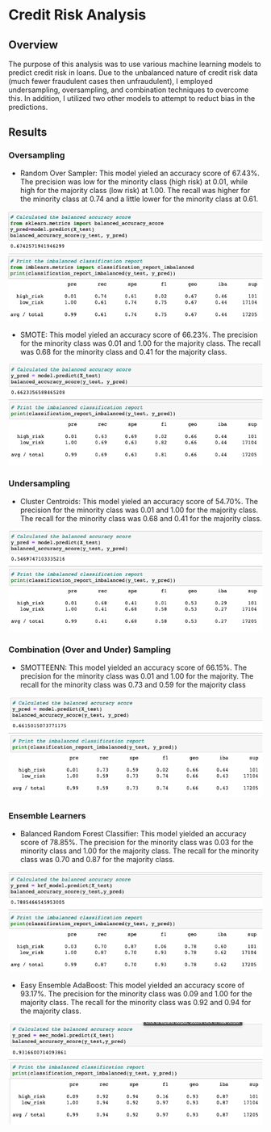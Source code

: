 # Credit Risk Analysis

## Overview

The purpose of this analysis was to use various machine learning models to predict credit risk in loans. Due to the unbalanced nature of credit risk data (much fewer fraudulent cases then unfraudulent), I employed undersampling, oversampling, and combination techniques to overcome this. In addition, I utilized two other models to attempt to reduct bias in the predictions.

## Results

### Oversampling

- Random Over Sampler: This model yieled an accuracy score of 67.43%. The precision was low for the minority class (high risk) at 0.01, while high for the majority class (low risk) at 1.00. The recall was higher for the minority class at 0.74 and a little lower for the minority class at 0.61.

<img src="https://github.com/kimcheese33/Credit_Risk_Analysis/blob/main/images/RandomOverSampler.png" />


- SMOTE: This model yieled an accuracy score of 66.23%. The precision for the minority class was 0.01 and 1.00 for the majority class. The recall was 0.68 for the minority class and 0.41 for the majority class.

<img src="https://github.com/kimcheese33/Credit_Risk_Analysis/blob/main/images/SMOTE.png" />

### Undersampling

- Cluster Centroids: This model yieled an accuracy score of 54.70%. The precision for the minority class was 0.01 and 1.00 for the majority class. The recall for the minority class was 0.68 and 0.41 for the majority class.

<img src="https://github.com/kimcheese33/Credit_Risk_Analysis/blob/main/images/ClusterCentroid.png" />

### Combination (Over and Under) Sampling

- SMOTTEENN: This model yielded an accuracy score of 66.15%. The precision for the minority class was 0.01 and 1.00 for the majority. The recall for the minority class was 0.73 and 0.59 for the majority class

<img src="https://github.com/kimcheese33/Credit_Risk_Analysis/blob/main/images/SMOTEENN.png" />

### Ensemble Learners

- Balanced Random Forest Classifier: This model yielded an accuracy score of 78.85%. The precision for the minority class was 0.03 for the minority class and 1.00 for the majority class. The recall for the minority class was 0.70 and 0.87 for the majority class.

<img src="https://github.com/kimcheese33/Credit_Risk_Analysis/blob/main/images/BalancedRandomForest.png" />

- Easy Ensemble AdaBoost: This model yielded an accuracy score of 93.17%. The precision for the minority class was 0.09 and 1.00 for the majority class. The recall for the minority class was 0.92 and 0.94 for the majority class.

<img src="https://github.com/kimcheese33/Credit_Risk_Analysis/blob/main/images/AdaBoost.png" />
